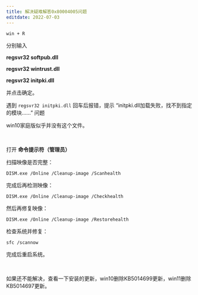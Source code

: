 ```yaml
---
title: 解决疑难解答0x80004005问题
editdate: 2022-07-03
---
```


`win + R`

分别输入

**regsvr32 softpub.dll**

**regsvr32 wintrust.dll**

**regsvr32 initpki.dll**

并点击确定。

遇到 `regsvr32 initpki.dll` 回车后报错，提示 “initpki.dll加载失败，找不到指定的模块……” 问题

win10家庭版似乎并没有这个文件。

​    

打开 **命令提示符（管理员）** 

扫描映像是否完整：

```
DISM.exe /Online /Cleanup-image /Scanhealth
```

完成后再检测映像：

```
DISM.exe /Online /Cleanup-image /Checkhealth
```

然后再修复映像：

```
DISM.exe /Online /Cleanup-image /Restorehealth
```

检查系统并修复：

```
sfc /scannow
```

完成后重启系统。

​    

如果还不能解决，查看一下安装的更新，win10删除KB5014699更新，win11删除KB5014697更新。